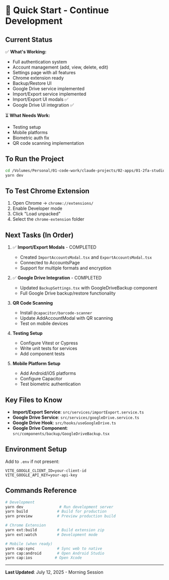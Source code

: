 # 🚀 Quick Start - Continue Development

## Current Status
✅ **What's Working:**
- Full authentication system
- Account management (add, view, delete, edit)
- Settings page with all features
- Chrome extension ready
- Backup/Restore UI
- Google Drive service implemented
- Import/Export service implemented
- Import/Export UI modals ✅
- Google Drive UI integration ✅

⏳ **What Needs Work:**
- Testing setup
- Mobile platforms
- Biometric auth fix
- QR code scanning implementation

## To Run the Project
```bash
cd /Volumes/Personal/01-code-work/claude-projects/02-apps/01-2fa-studio
yarn dev
```

## To Test Chrome Extension
1. Open Chrome → `chrome://extensions/`
2. Enable Developer mode
3. Click "Load unpacked"
4. Select the `chrome-extension` folder

## Next Tasks (In Order)
1. ✅ **Import/Export Modals** - COMPLETED
   - Created `ImportAccountsModal.tsx` and `ExportAccountsModal.tsx`
   - Connected to AccountsPage
   - Support for multiple formats and encryption

2. ✅ **Google Drive Integration** - COMPLETED
   - Updated `BackupSettings.tsx` with GoogleDriveBackup component
   - Full Google Drive backup/restore functionality

3. **QR Code Scanning**
   - Install `@capacitor/barcode-scanner`
   - Update AddAccountModal with QR scanning
   - Test on mobile devices

4. **Testing Setup**
   - Configure Vitest or Cypress
   - Write unit tests for services
   - Add component tests

5. **Mobile Platform Setup**
   - Add Android/iOS platforms
   - Configure Capacitor
   - Test biometric authentication

## Key Files to Know
- **Import/Export Service**: `src/services/importExport.service.ts`
- **Google Drive Service**: `src/services/googleDrive.service.ts`
- **Google Drive Hook**: `src/hooks/useGoogleDrive.ts`
- **Google Drive Component**: `src/components/backup/GoogleDriveBackup.tsx`

## Environment Setup
Add to `.env` if not present:
```
VITE_GOOGLE_CLIENT_ID=your-client-id
VITE_GOOGLE_API_KEY=your-api-key
```

## Commands Reference
```bash
# Development
yarn dev                # Run development server
yarn build             # Build for production
yarn preview           # Preview production build

# Chrome Extension
yarn ext:build         # Build extension zip
yarn ext:watch         # Development mode

# Mobile (when ready)
yarn cap:sync          # Sync web to native
yarn cap:android       # Open Android Studio
yarn cap:ios          # Open Xcode
```

---
**Last Updated**: July 12, 2025 - Morning Session